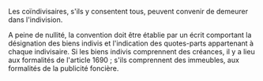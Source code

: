   
Les coïndivisaires, s'ils y consentent tous, peuvent convenir de demeurer dans l'indivision.  

  
A peine de nullité, la convention doit être établie par un écrit comportant la désignation des biens indivis et l'indication des quotes-parts appartenant à chaque indivisaire. Si les biens indivis comprennent des créances, il y a lieu aux formalités de l'article 1690 ; s'ils comprennent des immeubles, aux formalités de la publicité foncière.  

